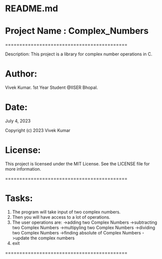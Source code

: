 README.md
===========================================
# Project Name : Complex_Numbers
===========================================

Description:
This project is a library for complex number operations in C.

# Author:
Vivek Kumar.
1st Year Student @IISER Bhopal.

# Date:
July 4, 2023

Copyright (c) 2023 Vivek Kumar 

# License:
This project is licensed under the MIT License. See the LICENSE file for more information.

===========================================

# Tasks:
1. The program will take input of two complex numbers.
2. Then you will have access to a lot of operations.
3. The user operations are:
    ->adding two Complex Numbers
    ->subtracting two Complex Numbers
    ->multipyling two Complex Numbers
    ->dividing two Complex Numbers
    ->finding absolute of Complex Numbers
    ->update the complex numbers
4. exit

===========================================
